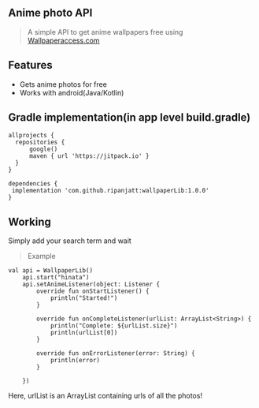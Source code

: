 
Anime photo API
-
> A simple API to get anime wallpapers free using <a href='https://wallpaperaccess.com'>Wallpaperaccess.com</a>

Features
-
* Gets anime photos for free
* Works with android(Java/Kotlin)

Gradle implementation(in app level build.gradle)
-
```
allprojects {
  repositories {
      google()
      maven { url 'https://jitpack.io' }
  }
}

dependencies {
 implementation 'com.github.ripanjatt:wallpaperLib:1.0.0'
}
```

Working
-
Simply add your search term and wait
>Example
```
val api = WallpaperLib()
    api.start("hinata")
    api.setAnimeListener(object: Listener {
        override fun onStartListener() {
            println("Started!")
        }

        override fun onCompleteListener(urlList: ArrayList<String>) {
            println("Complete: ${urlList.size}")
            println(urlList[0])
        }

        override fun onErrorListener(error: String) {
            println(error)
        }

    })
 ```
 Here, urlList is an ArrayList containing urls of all the photos!
